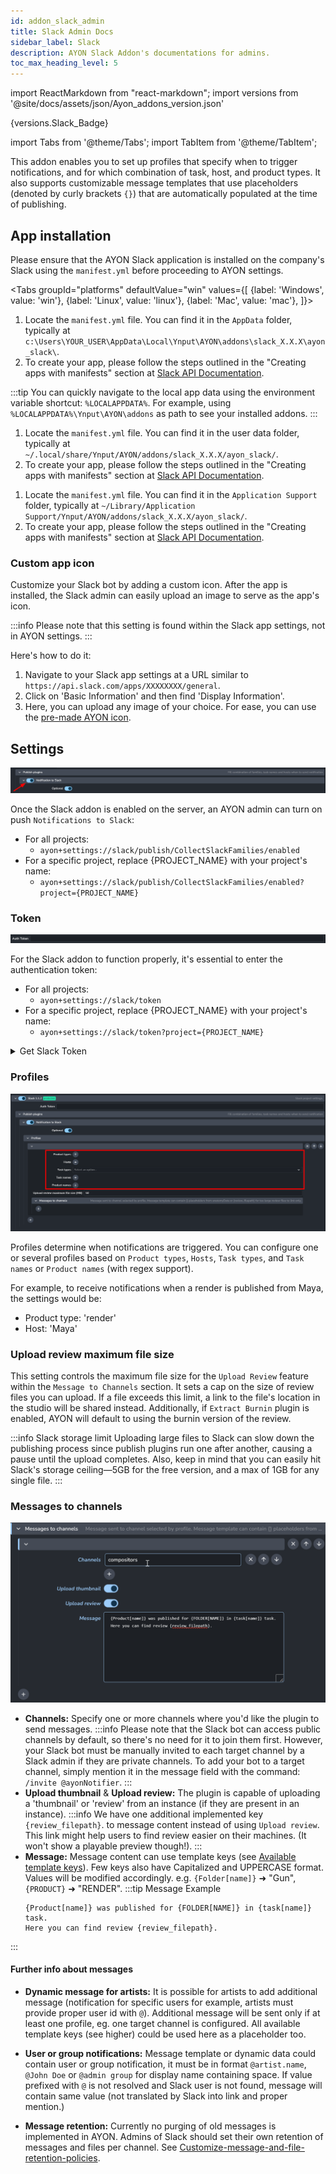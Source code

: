 ```yaml
---
id: addon_slack_admin
title: Slack Admin Docs
sidebar_label: Slack
description: AYON Slack Addon's documentations for admins.
toc_max_heading_level: 5
---
```


import ReactMarkdown from "react-markdown";
import versions from '@site/docs/assets/json/Ayon_addons_version.json'

<ReactMarkdown>
{versions.Slack_Badge}
</ReactMarkdown>

import Tabs from '@theme/Tabs';
import TabItem from '@theme/TabItem';


This addon enables you to set up profiles that specify when to trigger notifications, and for which combination of task, host, and product types.
It also supports customizable message templates that use placeholders (denoted by curly brackets `{}`) that are automatically populated at the time of publishing.


## App installation

Please ensure that the AYON Slack application is installed on the company's Slack using the `manifest.yml` before proceeding to AYON settings.

<Tabs
groupId="platforms"
defaultValue="win"
values={[
{label: 'Windows', value: 'win'},
{label: 'Linux', value: 'linux'},
{label: 'Mac', value: 'mac'},
]}>

<TabItem value="win">

1. Locate the `manifest.yml` file. You can find it in the `AppData` folder, typically at `c:\Users\YOUR_USER\AppData\Local\Ynput\AYON\addons\slack_X.X.X\ayon_slack\`.
2. To create your app, please follow the steps outlined in the "Creating apps with manifests" section at [Slack API Documentation](https://api.slack.com/reference/manifests#using).

:::tip
You can quickly navigate to the local app data using the environment variable shortcut: `%LOCALAPPDATA%`. For example, using `%LOCALAPPDATA%\Ynput\AYON\addons` as path to see your installed addons.
:::

</TabItem>

<TabItem value="linux">

1. Locate the `manifest.yml` file. You can find it in the user data folder, typically at `~/.local/share/Ynput/AYON/addons/slack_X.X.X/ayon_slack/`.
2. To create your app, please follow the steps outlined in the "Creating apps with manifests" section at [Slack API Documentation](https://api.slack.com/reference/manifests#using).

</TabItem>

<TabItem value="mac">

1. Locate the `manifest.yml` file. You can find it in the `Application Support` folder, typically at `~/Library/Application Support/Ynput/AYON/addons/slack_X.X.X/ayon_slack/`.
2. To create your app, please follow the steps outlined in the "Creating apps with manifests" section at [Slack API Documentation](https://api.slack.com/reference/manifests#using).

</TabItem>

</Tabs>

### Custom app icon

Customize your Slack bot by adding a custom icon.
After the app is installed, the Slack admin can easily upload an image to serve as the app's icon.

:::info
Please note that this setting is found within the Slack app settings, not in AYON settings.
:::

Here's how to do it:

1. Navigate to your Slack app settings at a URL similar to `https://api.slack.com/apps/XXXXXXXX/general`.
2. Click on 'Basic Information' and then find 'Display Information'.
3. Here, you can upload any image of your choice. For ease, you can use the [pre-made AYON icon](https://github.com/ynput/ayon-launcher/blob/develop/common/ayon_common/resources/AYON.png).

## Settings

![](assets/slack/notifications_to_slack.png)

Once the Slack addon is enabled on the server, an AYON admin can turn on push `Notifications to Slack`:

- For all projects: 
  - `ayon+settings://slack/publish/CollectSlackFamilies/enabled`
- For a specific project, replace {PROJECT_NAME} with your project's name:
  - `ayon+settings://slack/publish/CollectSlackFamilies/enabled?project={PROJECT_NAME}`

### Token

![](assets/slack/auth_key.png)

For the Slack addon to function properly, it's essential to enter the authentication token:

- For all projects:
  - `ayon+settings://slack/token`
- For a specific project, replace {PROJECT_NAME} with your project's name:
  - `ayon+settings://slack/token?project={PROJECT_NAME}`

<details><summary>Get Slack Token</summary>
You'll find this token in the Slack dashboard once the app is installed. Remember, you can create separate tokens for use with different projects.

![Get token](assets/slack/slack_token.png)

</details>

### Profiles

![](assets/slack/profiles.png)

Profiles determine when notifications are triggered. You can configure one or several profiles based on `Product types`, `Hosts`, `Task types`, and `Task names` or `Product names` (with regex support).

For example, to receive notifications when a render is published from Maya, the settings would be:

- Product type: 'render'
- Host: 'Maya'

### Upload review maximum file size

This setting controls the maximum file size for the `Upload Review` feature within the `Message to Channels` section. It sets a cap on the size of review files you can upload. If a file exceeds this limit, a link to the file's location in the studio will be shared instead.
Additionally, if `Extract Burnin` plugin is enabled, AYON will default to using the burnin version of the review.

:::info Slack storage limit
Uploading large files to Slack can slow down the publishing process since publish plugins run one after another, causing a pause until the upload completes.
Also, keep in mind that you can easily hit Slack's storage ceiling—5GB for the free version, and a max of 1GB for any single file.
:::

### Messages to channels

![Configure module](assets/slack/messages_to_channels.png)

- **Channels:**
Specify one or more channels where you'd like the plugin to send messages.
:::info
Please note that the Slack bot can access public channels by default, so there's no need for it to join them first.
However, your Slack bot must be manually invited to each target channel by a Slack admin if they are private channels.
To add your bot to a target channel, simply mention it in the message field with the command: `/invite @ayonNotifier`.
:::
- **Upload thumbnail** & **Upload review:**
The plugin is capable of uploading a 'thumbnail' or 'review' from an instance (if they are present in an instance).
:::info
We have one additional implemented key `{review_filepath}`.
to message content instead of using `Upload review`. This link might help users to find review easier on their machines.
(It won't show a playable preview though!).
:::
- **Message:**
Message content can use template keys (see [Available template keys](admin_settings_project_anatomy.md#available-template-keys)).
Few keys also have Capitalized and UPPERCASE format. Values will be modified accordingly. e.g. `{Folder[name]}` ➜ "Gun", `{PRODUCT}` ➜ "RENDER".
:::tip Message Example
  ```
  {Product[name]} was published for {FOLDER[NAME]} in {task[name]} task.
  Here you can find review {review_filepath}.
  ```
:::

<!-- TODO: Enhance the following section. You may convert it to an FAQ or add them to the message example above.  -->

#### Further info about messages
- **Dynamic message for artists:**
It is possible for artists to add additional message (notification for specific users for example, artists must provide proper user id with `@`).
Additional message will be sent only if at least one profile, eg. one target channel is configured.
All available template keys (see higher) could be used here as a placeholder too.

- **User or group notifications:**
Message template or dynamic data could contain user or group notification, it must be in format `@artist.name`, `@John Doe` or `@admin group` for display name containing space.
If value prefixed with `@` is not resolved and Slack user is not found, message will contain same value (not translated by Slack into link and proper mention.)

- **Message retention:**
Currently no purging of old messages is implemented in AYON. Admins of Slack should set their own retention of messages and files per channel.
See [Customize-message-and-file-retention-policies](https://slack.com/help/articles/203457187-Customize-message-and-file-retention-policies).
